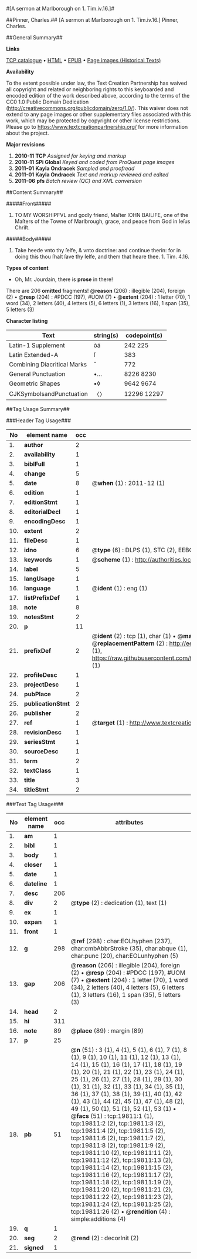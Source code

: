 #[A sermon at Marlborough on 1. Tim.iv.16.]#

##Pinner, Charles.##
[A sermon at Marlborough on 1. Tim.iv.16.]
Pinner, Charles.

##General Summary##

**Links**

[TCP catalogue](http://www.ota.ox.ac.uk/tcp/)  • 
[HTML](http://tei.it.ox.ac.uk/tcp/Texts-HTML/free/A09/A09676.html)  • 
[EPUB](http://tei.it.ox.ac.uk/tcp/Texts-EPUB/free/A09/A09676.epub) • 
[Page images (Historical Texts)](https://historicaltexts.jisc.ac.uk/eebo-99854392e)

**Availability**

To the extent possible under law, the Text Creation Partnership has waived all copyright and related or neighboring rights to this keyboarded and encoded edition of the work described above, according to the terms of the CC0 1.0 Public Domain Dedication (http://creativecommons.org/publicdomain/zero/1.0/). This waiver does not extend to any page images or other supplementary files associated with this work, which may be protected by copyright or other license restrictions. Please go to https://www.textcreationpartnership.org/ for more information about the project.

**Major revisions**

1. __2010-11__ __TCP__ *Assigned for keying and markup*
1. __2010-11__ __SPi Global__ *Keyed and coded from ProQuest page images*
1. __2011-01__ __Kayla Ondracek__ *Sampled and proofread*
1. __2011-01__ __Kayla Ondracek__ *Text and markup reviewed and edited*
1. __2011-06__ __pfs__ *Batch review (QC) and XML conversion*

##Content Summary##

#####Front#####

1. TO MY WORSHIPFVL and godly friend, Maſter IOHN BAILIFE, one of the Maſters of the Towne of Marlbrough, grace, and peace from God in Ieſus Chriſt.

#####Body#####

1. Take heede vnto thy ſelfe, & vnto doctrine: and continue therin: for in doing this thou ſhalt ſave thy ſelfe, and them that heare thee. 1. Tim. 4.16.

**Types of content**

  * Oh, Mr. Jourdain, there is **prose** in there!

There are 206 **omitted** fragments! 
 @__reason__ (206) : illegible (204), foreign (2)  •  @__resp__ (204) : #PDCC (197), #UOM (7)  •  @__extent__ (204) : 1 letter (70), 1 word (34), 2 letters (40), 4 letters (5), 6 letters (1), 3 letters (16), 1 span (35), 5 letters (3)

**Character listing**


|Text|string(s)|codepoint(s)|
|---|---|---|
|Latin-1 Supplement|òá|242 225|
|Latin Extended-A|ſ|383|
|Combining             Diacritical Marks|̄|772|
|General Punctuation|•…|8226 8230|
|Geometric Shapes|▪◊|9642 9674|
|CJKSymbolsandPunctuation|〈〉|12296 12297|

##Tag Usage Summary##

###Header Tag Usage###

|No|element name|occ|attributes|
|---|---|---|---|
|1.|__author__|2||
|2.|__availability__|1||
|3.|__biblFull__|1||
|4.|__change__|5||
|5.|__date__|8| @__when__ (1) : 2011-12 (1)|
|6.|__edition__|1||
|7.|__editionStmt__|1||
|8.|__editorialDecl__|1||
|9.|__encodingDesc__|1||
|10.|__extent__|2||
|11.|__fileDesc__|1||
|12.|__idno__|6| @__type__ (6) : DLPS (1), STC (2), EEBO-CITATION (1), PROQUEST (1), VID (1)|
|13.|__keywords__|1| @__scheme__ (1) : http://authorities.loc.gov/ (1)|
|14.|__label__|5||
|15.|__langUsage__|1||
|16.|__language__|1| @__ident__ (1) : eng (1)|
|17.|__listPrefixDef__|1||
|18.|__note__|8||
|19.|__notesStmt__|2||
|20.|__p__|11||
|21.|__prefixDef__|2| @__ident__ (2) : tcp (1), char (1)  •  @__matchPattern__ (2) : ([0-9\-]+):([0-9IVX]+) (1), (.+) (1)  •  @__replacementPattern__ (2) : http://eebo.chadwyck.com/downloadtiff?vid=$1&page=$2 (1), https://raw.githubusercontent.com/textcreationpartnership/Texts/master/tcpchars.xml#$1 (1)|
|22.|__profileDesc__|1||
|23.|__projectDesc__|1||
|24.|__pubPlace__|2||
|25.|__publicationStmt__|2||
|26.|__publisher__|2||
|27.|__ref__|1| @__target__ (1) : http://www.textcreationpartnership.org/docs/. (1)|
|28.|__revisionDesc__|1||
|29.|__seriesStmt__|1||
|30.|__sourceDesc__|1||
|31.|__term__|2||
|32.|__textClass__|1||
|33.|__title__|3||
|34.|__titleStmt__|2||


###Text Tag Usage###

|No|element name|occ|attributes|
|---|---|---|---|
|1.|__am__|1||
|2.|__bibl__|1||
|3.|__body__|1||
|4.|__closer__|1||
|5.|__date__|1||
|6.|__dateline__|1||
|7.|__desc__|206||
|8.|__div__|2| @__type__ (2) : dedication (1), text (1)|
|9.|__ex__|1||
|10.|__expan__|1||
|11.|__front__|1||
|12.|__g__|298| @__ref__ (298) : char:EOLhyphen (237), char:cmbAbbrStroke (35), char:abque (1), char:punc (20), char:EOLunhyphen (5)|
|13.|__gap__|206| @__reason__ (206) : illegible (204), foreign (2)  •  @__resp__ (204) : #PDCC (197), #UOM (7)  •  @__extent__ (204) : 1 letter (70), 1 word (34), 2 letters (40), 4 letters (5), 6 letters (1), 3 letters (16), 1 span (35), 5 letters (3)|
|14.|__head__|2||
|15.|__hi__|311||
|16.|__note__|89| @__place__ (89) : margin (89)|
|17.|__p__|25||
|18.|__pb__|51| @__n__ (51) : 3 (1), 4 (1), 5 (1), 6 (1), 7 (1), 8 (1), 9 (1), 10 (1), 11 (1), 12 (1), 13 (1), 14 (1), 15 (1), 16 (1), 17 (1), 18 (1), 19 (1), 20 (1), 21 (1), 22 (1), 23 (1), 24 (1), 25 (1), 26 (1), 27 (1), 28 (1), 29 (1), 30 (1), 31 (1), 32 (1), 33 (1), 34 (1), 35 (1), 36 (1), 37 (1), 38 (1), 39 (1), 40 (1), 42 (1), 43 (1), 44 (2), 45 (1), 47 (1), 48 (2), 49 (1), 50 (1), 51 (1), 52 (1), 53 (1)  •  @__facs__ (51) : tcp:19811:1 (1), tcp:19811:2 (2), tcp:19811:3 (2), tcp:19811:4 (2), tcp:19811:5 (2), tcp:19811:6 (2), tcp:19811:7 (2), tcp:19811:8 (2), tcp:19811:9 (2), tcp:19811:10 (2), tcp:19811:11 (2), tcp:19811:12 (2), tcp:19811:13 (2), tcp:19811:14 (2), tcp:19811:15 (2), tcp:19811:16 (2), tcp:19811:17 (2), tcp:19811:18 (2), tcp:19811:19 (2), tcp:19811:20 (2), tcp:19811:21 (2), tcp:19811:22 (2), tcp:19811:23 (2), tcp:19811:24 (2), tcp:19811:25 (2), tcp:19811:26 (2)  •  @__rendition__ (4) : simple:additions (4)|
|19.|__q__|1||
|20.|__seg__|2| @__rend__ (2) : decorInit (2)|
|21.|__signed__|1||
